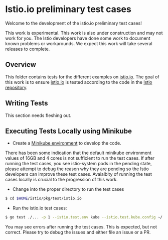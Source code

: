 # Istio.io preliminary test cases

Welcome to the development of the istio.io preliminary test cases!

This work is experimental. This work is also under construction and may not work
for you. The Istio developers have done some work to document known problems or
workarounds. We expect this work will take several releases to complete.

## Overview
This folder contains tests for the different examples on [istio.io](https://istio.io).
The goal of this work is to ensure [istio.io](https://istio.io) is tested according
to the code in the [Istio repository](https://github.com/istio).

## Writing Tests

This section needs fleshing out.

## Executing Tests Locally using Minikube

- Create a [Minikube environment](https://preliminary.istio.io/docs/setup/kubernetes/platform-setup/minikube/)
  to develop the code.

There has been some indication that the default minikube environment values of 16GB
and 4 cores is not sufficient to run the test cases.  If after running the test cases,
you see istio-system pods in the pending state, please attempt to debug the reason
why they are pending so the Istio developers can improve these test cases.  Avaialbity
of running the test cases locally is crucial to the progression of this work.

- Change into the proper directory to run the test cases

```bash
$ cd $HOME/istio/pkg/test/istio.io
```

- Run the istio.io test cases:

```bash
$ go test ./... -p 1 --istio.test.env kube --istio.test.kube.config ~/.kube/config -v
```

You may see errors after running the test cases. This is expected, but not correct.  Please
try to debug the issues and either file an issue or a PR.
